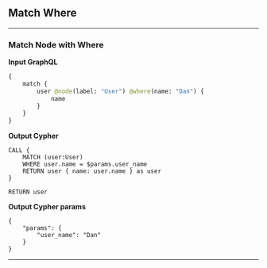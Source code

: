 ## Match Where

---

### Match Node with Where

**Input GraphQL**

```graphql
{
    match {
        user @node(label: "User") @where(name: "Dan") {
            name
        }
    }
}
```

**Output Cypher**

```cypher
CALL {
    MATCH (user:User)
    WHERE user.name = $params.user_name
    RETURN user { name: user.name } as user
}

RETURN user
```

**Output Cypher params**

```selection-params
{
    "params": {
        "user_name": "Dan"
    }
}
```

---

